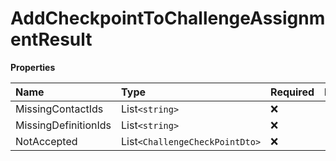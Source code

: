 # AddCheckpointToChallengeAssignmentResult

**Properties**

| Name                 | Type                         | Required | Description |
| :------------------- | :--------------------------- | :------- | :---------- |
| MissingContactIds    | List`<string>`                 | ❌       |             |
| MissingDefinitionIds | List`<string>`                 | ❌       |             |
| NotAccepted          | List`<ChallengeCheckPointDto>` | ❌       |             |

<!-- This file was generated by liblab | https://liblab.com/ -->
